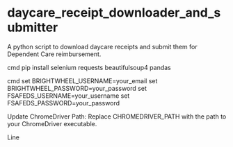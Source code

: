 # daycare_receipt_downloader_and_submitter
A python script to download daycare receipts and submit them for Dependent Care reimbursement.


cmd
pip install selenium requests beautifulsoup4 pandas

cmd
set BRIGHTWHEEL_USERNAME=your_email
set BRIGHTWHEEL_PASSWORD=your_password
set FSAFEDS_USERNAME=your_username
set FSAFEDS_PASSWORD=your_password


Update ChromeDriver Path: Replace CHROMEDRIVER_PATH with the path to your ChromeDriver executable.

Line


